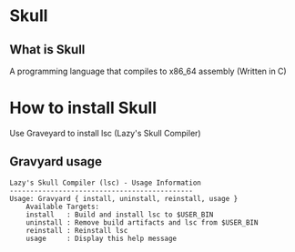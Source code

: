 # Skull
## What is Skull
A programming language that compiles to x86_64 assembly (Written in C)

# How to install Skull
Use Graveyard to install lsc (Lazy's Skull Compiler)

## Gravyard usage
```
Lazy's Skull Compiler (lsc) - Usage Information
---------------------------------------------
Usage: Gravyard { install, uninstall, reinstall, usage }
    Available Targets:
    install   : Build and install lsc to $USER_BIN
    uninstall : Remove build artifacts and lsc from $USER_BIN
    reinstall : Reinstall lsc
    usage     : Display this help message
```
